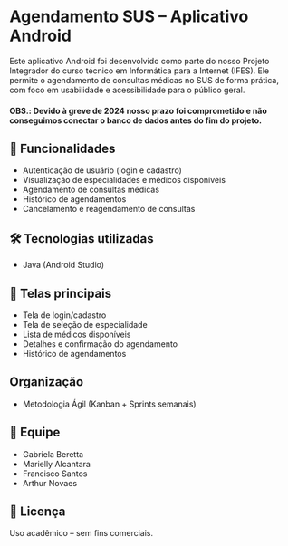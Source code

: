 # Agendamento SUS – Aplicativo Android

Este aplicativo Android foi desenvolvido como parte do nosso Projeto Integrador do curso técnico em Informática para a Internet (IFES). Ele permite o agendamento de consultas médicas no SUS de forma prática, com foco em usabilidade e acessibilidade para o público geral.
#### OBS.: Devido à greve de 2024 nosso prazo foi comprometido e não conseguimos conectar o banco de dados antes do fim do projeto.

## 📌 Funcionalidades
- Autenticação de usuário (login e cadastro)
- Visualização de especialidades e médicos disponíveis
- Agendamento de consultas médicas
- Histórico de agendamentos
- Cancelamento e reagendamento de consultas

## 🛠 Tecnologias utilizadas
- Java (Android Studio)

## 📱 Telas principais
- Tela de login/cadastro
- Tela de seleção de especialidade
- Lista de médicos disponíveis
- Detalhes e confirmação do agendamento
- Histórico de agendamentos

## Organização
- Metodologia Ágil (Kanban + Sprints semanais)

## 👥 Equipe
- Gabriela Beretta
- Marielly Alcantara
- Francisco Santos
- Arthur Novaes


## 📄 Licença
Uso acadêmico – sem fins comerciais.
